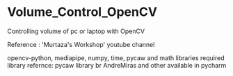 # Volume_Control_OpenCV
Controlling volume of pc or laptop with OpenCV

Reference : 'Murtaza's Workshop' youtube channel

opencv-python, mediapipe, numpy, time, pycaw and math libraries required
library refernce: pycaw library br AndreMiras and other available in pycharm

